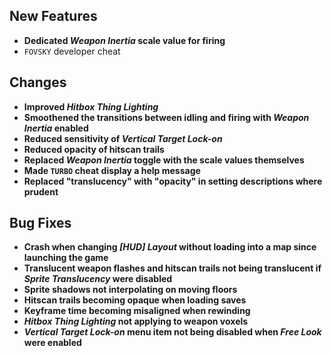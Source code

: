 ## New Features

- **Dedicated _Weapon Inertia_ scale value for firing**
- `FOVSKY` developer cheat

## Changes

- **Improved _Hitbox Thing Lighting_**
- **Smoothened the transitions between idling and firing with _Weapon Inertia_ enabled**
- **Reduced sensitivity of _Vertical Target Lock-on_**
- **Reduced opacity of hitscan trails**
- **Replaced _Weapon Inertia_ toggle with the scale values themselves**
- **Made `TURBO` cheat display a help message**
- **Replaced "translucency" with "opacity" in setting descriptions where prudent**

## Bug Fixes

- **Crash when changing _[HUD] Layout_ without loading into a map since launching the game**
- **Translucent weapon flashes and hitscan trails not being translucent if _Sprite Translucency_ were disabled**
- **Sprite shadows not interpolating on moving floors**
- **Hitscan trails becoming opaque when loading saves**
- **Keyframe time becoming misaligned when rewinding**
- **_Hitbox Thing Lighting_ not applying to weapon voxels**
- **_Vertical Target Lock-on_ menu item not being disabled when _Free Look_ were enabled**
